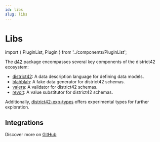 ```yaml
---
id: libs
slug: libs
---
```

# Libs

import { PluginList, Plugin } from '../components/PluginList';

The [d42](https://pypi.org/project/d42/) package encompasses several key components of the district42 ecosystem:

- [district42](https://pypi.org/project/district42/): A data description language for defining data models.
- [blahblah](https://pypi.org/project/blahblah/): A fake data generator for district42 schemas.
- [valera](https://pypi.org/project/valera/): A validator for district42 schemas.
- [revolt](https://pypi.org/project/revolt/): A value substitutor for district42 schemas.

Additionally, [district42-exp-types](https://pypi.org/project/district42-exp-types/) offers experimental types for further exploration.

## Integrations

<PluginList>
    <Plugin name="vedro-valera-validator" pypi="vedro-valera-validator" desc="vedro + d42" />
    <Plugin name="aiohttp-valera-validator" pypi="aiohttp-valera-validator" desc="aiohttp + d42" />
    <Plugin name="jj-district42" pypi="jj-district42" desc="jj + d42" />
    <Plugin name="schemax" pypi="schemax" desc="JSON Schema + d42" />
</PluginList>

Discover more on [GitHub](https://github.com/topics/d42)
